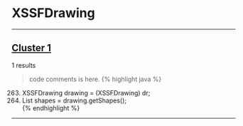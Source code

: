 # XSSFDrawing

***

## [Cluster 1](./1)
1 results
> code comments is here.
{% highlight java %}
263. XSSFDrawing drawing = (XSSFDrawing) dr;  
264. List<XSSFShape> shapes = drawing.getShapes();  
{% endhighlight %}

***


